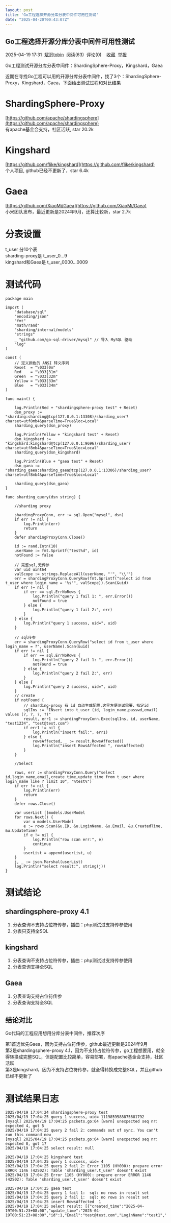 ```yaml
---
layout: post
title: 'Go工程选择开源分库分表中间件可用性测试'
date: "2025-04-20T00:43:07Z"
---
```

Go工程选择开源分库分表中间件可用性测试
--------------------

2025-04-19 17:31  [斌哥tobin](https://www.cnblogs.com/imbin)  阅读(63)  评论(0)    [收藏](javascript:void\(0\))  [举报](javascript:void\(0\))

Go工程测试开源分库分表中间件：ShardingSphere-Proxy，Kingshard，Gaea

近期在寻找Go工程可以用的开源分库分表中间件，找了3个：ShardingSphere-Proxy，Kingshard，Gaea，下面给出测试过程和对比结果

ShardingSphere-Proxy
====================

[https://github.com/apache/shardingsphere](https://github.com/apache/shardingsphere)  
有apache基金会支持，社区活跃, star 20.2k

Kingshard
=========

[https://github.com/flike/kingshard](https://github.com/flike/kingshard)  
个人项目, github已经不更新了，star 6.4k

Gaea
====

[https://github.com/XiaoMi/Gaea](https://github.com/XiaoMi/Gaea)  
小米团队发布，最近更新是2024年9月，还算比较新，star 2.7k

分表设置
====

t\_user 分10个表  
sharding-proxy是 t\_user\_0...9  
kingshard和Gaea是 t\_user\_0000...0009

测试代码
====

    
    package main
    
    import (
    	"database/sql"
    	"encoding/json"
    	"fmt"
    	"math/rand"
    	"sharding/internal/models"
    	"strings"
    	_ "github.com/go-sql-driver/mysql" // 导入 MySQL 驱动
    	"log"
    )
    
    const (
    	// 定义颜色的 ANSI 转义序列
    	Reset  = "\033[0m"
    	Red    = "\033[31m"
    	Green  = "\033[32m"
    	Yellow = "\033[33m"
    	Blue   = "\033[34m"
    )
    
    func main() {
    
    	log.Println(Red + "shardingsphere-proxy test" + Reset)
    	dsn_proxy := "sharding:sharding@tcp(127.0.0.1:13308)/sharding_user?charset=utf8mb4&parseTime=True&loc=Local"
    	sharding_query(dsn_proxy)
    
    	log.Println(Yellow + "kingshard test" + Reset)
    	dsn_kingshard := "kingshard:kingshard@tcp(127.0.0.1:9696)/sharding_user?charset=utf8mb4&parseTime=True&loc=Local"
    	sharding_query(dsn_kingshard)
    
    	log.Println(Blue + "gaea test" + Reset)
    	dsn_gaea := "sharding_gaea:sharding_gaea@tcp(127.0.0.1:13306)/sharding_user?charset=utf8mb4&parseTime=True&loc=Local"
    
    	sharding_query(dsn_gaea)
    }
    
    func sharding_query(dsn string) {
    
    	//sharding proxy
    
    	shardingProxyConn, err := sql.Open("mysql", dsn)
    	if err != nil {
    		log.Println(err)
    		return
    	}
    	defer shardingProxyConn.Close()
    
    	id := rand.Intn(10)
    	userName := fmt.Sprintf("test%d", id)
    	notFound := false
    
    	// 完整sql,无传参
    	var uid uint64
    	valScope := strings.ReplaceAll(userName, "'", "\\'")
    	err = shardingProxyConn.QueryRow(fmt.Sprintf("select id from t_user where login_name = '%s'", valScope)).Scan(&uid)
    	if err != nil {
    		if err == sql.ErrNoRows {
    			log.Println("query 1 fail 1: ", err.Error())
    			notFound = true
    		} else {
    			log.Println("query 1 fail 2:", err)
    		}
    	} else {
    		log.Println("query 1 success, uid=", uid)
    	}
    
    	// sql传参
    	err = shardingProxyConn.QueryRow("select id from t_user where login_name = ?", userName).Scan(&uid)
    	if err != nil {
    		if err == sql.ErrNoRows {
    			log.Println("query 2 fail 1: ", err.Error())
    			notFound = true
    		} else {
    			log.Println("query 2 fail 2:", err)
    		}
    	} else {
    		log.Println("query 2 success, uid=", uid)
    	}
    	// create
    	if notFound {
    		// sharding-proxy 有 id 自动生成配置,这里方便测试需要，指定id
    		sqlIns := "INsert into t_user (id, login_name,passwd,email) values (?, ?, ?, ?)"
    		result, err1 := shardingProxyConn.Exec(sqlIns, id, userName, "test1234", "test@test.com")
    		if err1 != nil {
    			log.Println("insert fail:", err1)
    		} else {
    			rowsAffected, _ := result.RowsAffected()
    			log.Println("insert RowsAffected ", rowsAffected)
    		}
    	}
    
    	//Select
    
    	rows, err := shardingProxyConn.Query("select id,login_name,email,create_time,update_time from t_user where login_name like ? limit 10", "%test%")
    	if err != nil {
    		log.Println(err)
    		return
    	}
    	defer rows.Close()
    
    	var userList []models.UserModel
    	for rows.Next() {
    		var u models.UserModel
    		e := rows.Scan(&u.ID, &u.LoginName, &u.Email, &u.CreatedTime, &u.UpdateTime)
    		if e != nil {
    			log.Println("row scan err:", e)
    			continue
    		}
    		userList = append(userList, u)
    	}
    	j, _ := json.Marshal(userList)
    	log.Println("select result:", string(j))
    }
    
    

测试结论
====

shardingsphere-proxy 4.1
------------------------

1.  分表查询不支持占位符传参，插曲：php测试过支持传参使用
2.  分表只支持全SQL

kingshard
---------

1.  分表查询不支持占位符传参，插曲：php测试过支持传参使用
2.  分表查询支持全SQL

Gaea
----

1.  分表查询支持占位符传参
2.  分表查询支持全SQL

结论对比
----

Go代码的工程应用想用分库分表中间件，推荐次序

第1首选优先Gaea，因为支持占位符传参，github最近更新是2024年9月  
第2是shardingsphere-proxy 4.1，因为不支持占位符传参，go工程想要用，就全得转换成完整SQL，但是配置比较简单，容易部署，有apache基金会支持，社区活跃  
第3是kingshard，因为不支持占位符传参，就全得转换成完整SQL，并且github已经不更新了

测试结果日志
======

    2025/04/19 17:04:24 shardingsphere-proxy test
    2025/04/19 17:04:25 query 1 success, uid= 1119859588875681792
    [mysql] 2025/04/19 17:04:25 packets.go:64 [warn] unexpected seq nr: expected 4, got 5
    2025/04/19 17:04:25 query 2 fail 2: commands out of sync. You can't run this command now
    [mysql] 2025/04/19 17:04:25 packets.go:64 [warn] unexpected seq nr: expected 8, got 17
    2025/04/19 17:04:25 select result: null
    
    2025/04/19 17:04:25 kingshard test
    2025/04/19 17:04:25 query 1 success, uid= 4
    2025/04/19 17:04:25 query 2 fail 2: Error 1105 (HY000): prepare error ERROR 1146 (42S02): Table 'sharding_user.t_user' doesn't exist
    2025/04/19 17:04:25 Error 1105 (HY000): prepare error ERROR 1146 (42S02): Table 'sharding_user.t_user' doesn't exist
    
    2025/04/19 17:04:25 gaea test
    2025/04/19 17:04:25 query 1 fail 1:  sql: no rows in result set
    2025/04/19 17:04:25 query 2 fail 1:  sql: no rows in result set
    2025/04/19 17:04:25 insert RowsAffected  1
    2025/04/19 17:04:25 select result: [{"created_time":"2025-04-19T00:51:23+08:00","update_time":"2025-04-19T00:51:23+08:00","id":1,"Email":"test@test.com","LoginName":"test1","Passwd":"","LoginStatus":0,"LastLoginTime":null,"LoginCount":0}...]